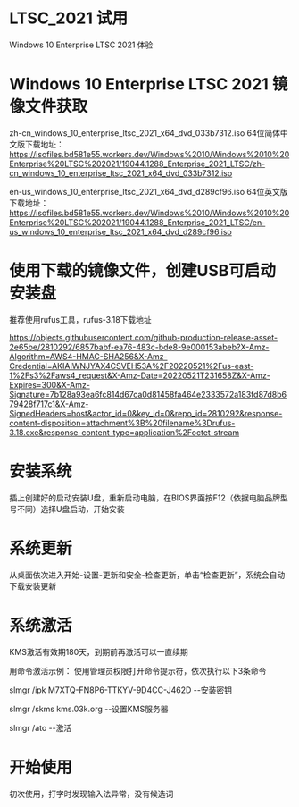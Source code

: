 # LTSC_2021 试用
Windows 10 Enterprise LTSC 2021 体验

# Windows 10 Enterprise LTSC 2021 镜像文件获取
zh-cn_windows_10_enterprise_ltsc_2021_x64_dvd_033b7312.iso         64位简体中文版下载地址：
https://isofiles.bd581e55.workers.dev/Windows%2010/Windows%2010%20Enterprise%20LTSC%202021/19044.1288_Enterprise_2021_LTSC/zh-cn_windows_10_enterprise_ltsc_2021_x64_dvd_033b7312.iso

en-us_windows_10_enterprise_ltsc_2021_x64_dvd_d289cf96.iso         64位英文版下载地址：
https://isofiles.bd581e55.workers.dev/Windows%2010/Windows%2010%20Enterprise%20LTSC%202021/19044.1288_Enterprise_2021_LTSC/en-us_windows_10_enterprise_ltsc_2021_x64_dvd_d289cf96.iso

# 使用下载的镜像文件，创建USB可启动安装盘
推荐使用rufus工具，rufus-3.18下载地址

https://objects.githubusercontent.com/github-production-release-asset-2e65be/2810292/6857babf-ea76-483c-bde8-9e000153abeb?X-Amz-Algorithm=AWS4-HMAC-SHA256&X-Amz-Credential=AKIAIWNJYAX4CSVEH53A%2F20220521%2Fus-east-1%2Fs3%2Faws4_request&X-Amz-Date=20220521T231658Z&X-Amz-Expires=300&X-Amz-Signature=7b128a93ea6fc814d67ca0d81458fa464e2333572a183fd87d8b679428f717c1&X-Amz-SignedHeaders=host&actor_id=0&key_id=0&repo_id=2810292&response-content-disposition=attachment%3B%20filename%3Drufus-3.18.exe&response-content-type=application%2Foctet-stream

# 安装系统
插上创建好的启动安装U盘，重新启动电脑，在BIOS界面按F12（依据电脑品牌型号不同）选择U盘启动，开始安装

# 系统更新
从桌面依次进入开始-设置-更新和安全-检查更新，单击“检查更新”，系统会自动下载安装更新

# 系统激活
KMS激活有效期180天，到期前再激活可以一直续期

用命令激活示例：
使用管理员权限打开命令提示符，依次执行以下3条命令

slmgr /ipk M7XTQ-FN8P6-TTKYV-9D4CC-J462D   --安装密钥

slmgr /skms kms.03k.org  --设置KMS服务器

slmgr /ato  --激活

# 开始使用
初次使用，打字时发现输入法异常，没有候选词
